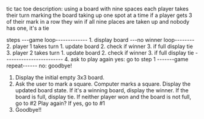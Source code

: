 tic tac toe
  description:
    using a board with nine spaces
    each player takes their turn marking the board taking up one spot at a time
    if a player gets 3 of their mark in a row they win
    if all nine places are taken up and nobody has one, it's a tie

  steps
    ---game loop-------------
    1. display board
    ---no winner loop--------
    2. player 1 takes turn
      1. update board
      2. check if winner
      3. if full display tie
    3. player 2 takes turn
      1. update board
      2. check if winner
      3. if full display tie
      ------------------------
    4. ask to play again
      yes: go to step 1
      -------game repeat------
      no: goodbye!


  











1. Display the initial empty 3x3 board.
  2. Ask the user to mark a square.
    Computer marks a square.
    Display the updated board state.
    If it's a winning board, display the winner.
    If the board is full, display tie.
    If neither player won and the board is not full, go to #2
  Play again?
  If yes, go to #1
2. Goodbye!!